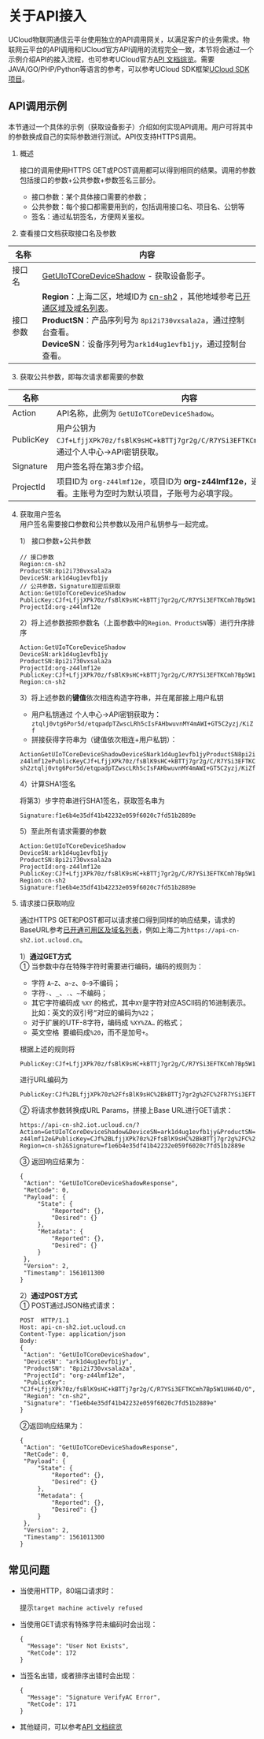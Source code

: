 # 关于API接入

UCloud物联网通信云平台使用独立的API调用网关，以满足客户的业务需求。物联网云平台的API调用和UCloud官方API调用的流程完全一致，本节将会通过一个示例介绍API的接入流程，也可参考UCloud官方[API 文档综览](https://docs.ucloud.cn/api/summary/README)。需要JAVA/GO/PHP/Python等语言的参考，可以参考UCloud SDK框架[UCloud SDK项目](https://github.com/ucloud?utf8=%E2%9C%93&q=SDK&type=&language=)。



## API调用示例

本节通过一个具体的示例（获取设备影子）介绍如何实现API调用。用户可将其中的参数换成自己的实际参数进行测试。API仅支持HTTPS调用。

1. 概述   
   
   接口的调用使用HTTPS GET或POST调用都可以得到相同的结果。调用的参数包括接口的参数+公共参数+参数签名三部分。
   - 接口参数：某个具体接口需要的参数；
   - 公共参数：每个接口都需要用到的，包括调用接口名、项目名、公钥等
   - 签名：通过私钥签名，方便网关鉴权。

2. 查看接口文档获取接口名及参数

名称| 内容
---|---
接口名| [GetUIoTCoreDeviceShadow](uiot-core/api_guide/deviceshadowmgmtapi#GetUIoTCoreDeviceShadow) - 获取设备影子。
接口参数|**Region**：上海二区，地域ID为    [cn-sh2](https://docs.ucloud.cn/api/summary/regionlist) ，其他地域参考[已开通区域及域名列表](uiot-core/product_introduction/available_region_url)。<br>**ProductSN**：产品序列号为    `8pi2i730vxsala2a`，通过控制台查看。<br>**DeviceSN**：设备序列号为`ark1d4ug1evfb1jy`，通过控制台查看。

3. 获取公共参数，即每次请求都需要的参数

名称|内容
---|---
Action|API名称，此例为 `GetUIoTCoreDeviceShadow`。
PublicKey|用户公钥为`CJf+LfjjXPk70z/fsBlK9sHC+kBTTj7gr2g/C/R7YSi3EFTKCmh7Bp5W1UH64D/O`，通过个人中心->API密钥获取。
Signature|用户签名将在第3步介绍。
ProjectId|项目ID为 `org-z44lmf12e`，项目ID为 **org-z44lmf12e**，通过控制台首页查看。主账号为空时为默认项目，子账号为必填字段。

4. 获取用户签名  
   用户签名需要接口参数和公共参数以及用户私钥参与一起完成。 

   1） 接口参数+公共参数
   ```
   // 接口参数
   Region:cn-sh2
   ProductSN:8pi2i730vxsala2a
   DeviceSN:ark1d4ug1evfb1jy
   // 公共参数，Signature加密后获取
   Action:GetUIoTCoreDeviceShadow
   PublicKey:CJf+LfjjXPk70z/fsBlK9sHC+kBTTj7gr2g/C/R7YSi3EFTKCmh7Bp5W1UH64D/O
   ProjectId:org-z44lmf12e   
   ```
   2）将上述参数按照参数名（上面参数中的`Region、ProductSN`等）进行升序排序
   ```
   Action:GetUIoTCoreDeviceShadow
   DeviceSN:ark1d4ug1evfb1jy
   ProductSN:8pi2i730vxsala2a
   ProjectId:org-z44lmf12e
   PublicKey:CJf+LfjjXPk70z/fsBlK9sHC+kBTTj7gr2g/C/R7YSi3EFTKCmh7Bp5W1UH64D/O
   Region:cn-sh2
   ```   
   3）将上述参数的**键值**依次相连构造字符串，并在尾部接上用户私钥
   
   - 用户私钥通过 个人中心->API密钥获取为：`ztqlj0vtg6Por5d/etqpadpTZwscLRh5cIsFAHbwuvnMY4mAWI+GT5C2yzj/KiZf`
   - 拼接获得字符串为（键值依次相连+用户私钥）：
   ```
   ActionGetUIoTCoreDeviceShadowDeviceSNark1d4ug1evfb1jyProductSN8pi2i730vxsala2aProjectIdorg-z44lmf12ePublicKeyCJf+LfjjXPk70z/fsBlK9sHC+kBTTj7gr2g/C/R7YSi3EFTKCmh7Bp5W1UH64D/ORegioncn-sh2ztqlj0vtg6Por5d/etqpadpTZwscLRh5cIsFAHbwuvnMY4mAWI+GT5C2yzj/KiZf
   ``` 
   4）计算SHA1签名
   
   将第3）步字符串进行SHA1签名，获取签名串为
   ```
   Signature:f1e6b4e35df41b42232e059f6020c7fd51b2889e
   ```
   5）至此所有请求需要的参数
   ```
   Action:GetUIoTCoreDeviceShadow
   DeviceSN:ark1d4ug1evfb1jy
   ProductSN:8pi2i730vxsala2a
   ProjectId:org-z44lmf12e
   PublicKey:CJf+LfjjXPk70z/fsBlK9sHC+kBTTj7gr2g/C/R7YSi3EFTKCmh7Bp5W1UH64D/O
   Region:cn-sh2
   Signature:f1e6b4e35df41b42232e059f6020c7fd51b2889e
   ```
5. 请求接口获取响应
   
   通过HTTPS GET和POST都可以请求接口得到同样的响应结果，请求的BaseURL参考[已开通可用区及域名列表](uiot-core/product_introduction/available_region_url)，例如上海二为`https://api-cn-sh2.iot.ucloud.cn`。

   1）**通过GET方式**  
   ① 当参数中存在特殊字符时需要进行编码，编码的规则为：  
      - 字符 `A~Z`、`a~z`、`0~9`不编码；
      - 字符`-`、`_`、`.`、`~`不编码；
      - 其它字符编码成 `%XY` 的格式，其中`XY`是字符对应ASCII码的16进制表示。比如：英文的双引号`”`对应的编码为`%22`；
      - 对于扩展的UTF-8字符，编码成 `%XY%ZA…` 的格式；
      - 英文空格` `要编码成`%20`，而不是加号`+`。
    
    根据上述的规则将
    ```
    PublicKey:CJf+LfjjXPk70z/fsBlK9sHC+kBTTj7gr2g/C/R7YSi3EFTKCmh7Bp5W1UH64D/O
    ```
    进行URL编码为
    ```
    PublicKey:CJf%2BLfjjXPk70z%2FfsBlK9sHC%2BkBTTj7gr2g%2FC%2FR7YSi3EFTKCmh7Bp5W1UH64D%2FO
    ```

   ② 将请求参数转换成URL Params，拼接上Base URL进行GET请求：
     ```
     https://api-cn-sh2.iot.ucloud.cn/?Action=GetUIoTCoreDeviceShadow&DeviceSN=ark1d4ug1evfb1jy&ProductSN=8pi2i730vxsala2a&ProjectId=org-z44lmf12e&PublicKey=CJf%2BLfjjXPk70z%2FfsBlK9sHC%2BkBTTj7gr2g%2FC%2FR7YSi3EFTKCmh7Bp5W1UH64D%2FO& Region=cn-sh2&Signature=f1e6b4e35df41b42232e059f6020c7fd51b2889e
     ```
   ③ 返回响应结果为：
   ```
   {
    "Action": "GetUIoTCoreDeviceShadowResponse",
    "RetCode": 0,
    "Payload": {
        "State": {
            "Reported": {},
            "Desired": {}
        },
        "Metadata": {
            "Reported": {},
            "Desired": {}
        }
    },
    "Version": 2,
    "Timestamp": 1561011300
   }
   ```
   
   2）**通过POST方式**  
   ① POST通过JSON格式请求：
   ```
   POST  HTTP/1.1
   Host: api-cn-sh2.iot.ucloud.cn
   Content-Type: application/json
   Body:
   {
   	"Action": "GetUIoTCoreDeviceShadow",
   	"DeviceSN": "ark1d4ug1evfb1jy",
   	"ProductSN": "8pi2i730vxsala2a",
   	"ProjectId": "org-z44lmf12e",
   	"PublicKey": "CJf+LfjjXPk70z/fsBlK9sHC+kBTTj7gr2g/C/R7YSi3EFTKCmh7Bp5W1UH64D/O",
   	"Region": "cn-sh2",
   	"Signature": "f1e6b4e35df41b42232e059f6020c7fd51b2889e"
   }
   ```
   ②返回响应结果为：
   ```
   {
    "Action": "GetUIoTCoreDeviceShadowResponse",
    "RetCode": 0,
    "Payload": {
        "State": {
            "Reported": {},
            "Desired": {}
        },
        "Metadata": {
            "Reported": {},
            "Desired": {}
        }
    },
    "Version": 2,
    "Timestamp": 1561011300
   }
   ```
   
## 常见问题

- 当使用HTTP，80端口请求时：

  提示`target machine actively refused`
  
- 当使用GET请求有特殊字符未编码时会出现：
  ```
  {
    "Message": "User Not Exists",
    "RetCode": 172
  }
  ```
- 当签名出错，或者排序出错时会出现：
  ```
  {
    "Message": "Signature VerifyAC Error",
    "RetCode": 171
  }
  ```
- 其他疑问，可以参考[API 文档综览](https://docs.ucloud.cn/api/summary/README)
